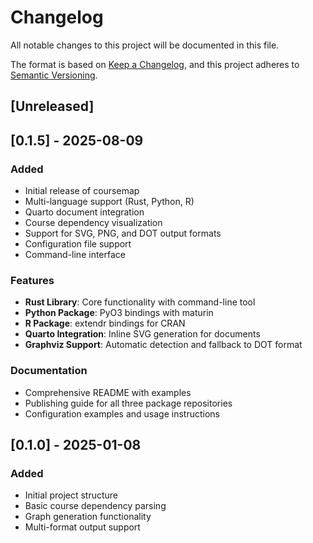 # Changelog

All notable changes to this project will be documented in this file.

The format is based on [Keep a Changelog](https://keepachangelog.com/en/1.0.0/),
and this project adheres to [Semantic Versioning](https://semver.org/spec/v2.0.0.html).

## [Unreleased]

## [0.1.5] - 2025-08-09

### Added
- Initial release of coursemap
- Multi-language support (Rust, Python, R)
- Quarto document integration
- Course dependency visualization
- Support for SVG, PNG, and DOT output formats
- Configuration file support
- Command-line interface

### Features
- **Rust Library**: Core functionality with command-line tool
- **Python Package**: PyO3 bindings with maturin
- **R Package**: extendr bindings for CRAN
- **Quarto Integration**: Inline SVG generation for documents
- **Graphviz Support**: Automatic detection and fallback to DOT format

### Documentation
- Comprehensive README with examples
- Publishing guide for all three package repositories
- Configuration examples and usage instructions

## [0.1.0] - 2025-01-08

### Added
- Initial project structure
- Basic course dependency parsing
- Graph generation functionality
- Multi-format output support
